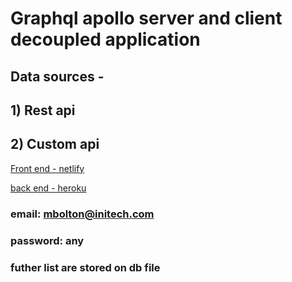 # Graphql apollo server and client decoupled application 
## Data sources - 
## 1) Rest api
## 2) Custom api

[Front end - netlify](https://apollo-client-app.netlify.app/)


[back end - heroku](https://apollo-server-api-graphql.herokuapp.com/)



### email: mbolton@initech.com
### password: any

### futher list are stored on db file 

